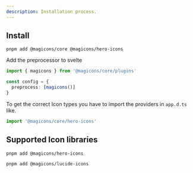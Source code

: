 ```yaml
---
description: Installation process.
---
```


## Install
```
pnpm add @magicons/core @magicons/hero-icons
```
Add the preprocessor to svelte
```ts file=svelte.config.js
import { magicons } from '@magicons/core/plugins'

const config = {
  preprocess: [magicons()]
}
```
To get the correct Icon types you have to import the providers in `app.d.ts` like.
```ts file=app.d.ts
import '@magicons/core/hero-icons'
```

## Supported Icon libraries
```
pnpm add @magicons/hero-icons
```
```
pnpm add @magicons/lucide-icons
```